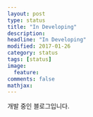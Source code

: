 ```yaml
---
layout: post
type: status
title: "In Developing"
description:
headline: "In Developing"
modified: 2017-01-26
category: status
tags: [status]
image: 
  feature: 
comments: false
mathjax: 
---
```

개발 중인 블로그입니다.

